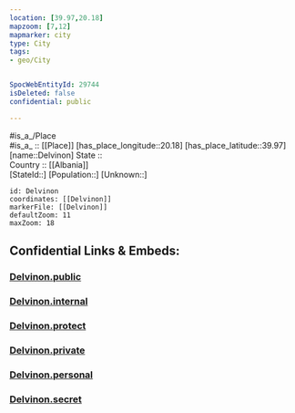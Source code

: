 ```yaml
---
location: [39.97,20.18] 
mapzoom: [7,12] 
mapmarker: city 
type: City
tags:
- geo/City


SpocWebEntityId: 29744
isDeleted: false
confidential: public

---
```

#is_a_/Place  
#is_a_ :: [[Place]] 
[has_place_longitude::20.18] 
[has_place_latitude::39.97] 
[name::Delvinon] 
State ::  
Country :: [[Albania]]  
[StateId::] 
[Population::] 
[Unknown::] 


```leaflet
id: Delvinon
coordinates: [[Delvinon]] 
markerFile: [[Delvinon]] 
defaultZoom: 11 
maxZoom: 18
```


## Confidential Links & Embeds: 

### [Delvinon.public](/_public/\Earth\Continent\Europe\Europe~South\Albania\Counties~Albania\Gjirokastër\CityDelvinon.public.md) 

### [Delvinon.internal](/_internal/\Earth\Continent\Europe\Europe~South\Albania\Counties~Albania\Gjirokastër\CityDelvinon.internal.md) 

### [Delvinon.protect](/_protect/\Earth\Continent\Europe\Europe~South\Albania\Counties~Albania\Gjirokastër\CityDelvinon.protect.md) 

### [Delvinon.private](/_private/\Earth\Continent\Europe\Europe~South\Albania\Counties~Albania\Gjirokastër\CityDelvinon.private.md) 

### [Delvinon.personal](/_personal/\Earth\Continent\Europe\Europe~South\Albania\Counties~Albania\Gjirokastër\CityDelvinon.personal.md) 

### [Delvinon.secret](/_secret/\Earth\Continent\Europe\Europe~South\Albania\Counties~Albania\Gjirokastër\CityDelvinon.secret.md)


